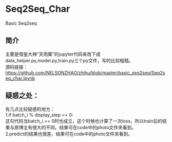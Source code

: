 # Seq2Seq_Char
Basic Seq2seq
## 简介
主要是借鉴大神“天雨粟”的jupyter代码来改下成data_helper.py,model.py,train.py三个py文件，写的比较粗糙。<br>
源码链接：https://github.com/NELSONZHAO/zhihu/blob/master/basic_seq2seq/Seq2seq_char.ipynb <br>
## 疑惑之处：
有几点比较疑惑的地方：<br>
1.if batch_i % display_step == 0:<br>
这句代码当batch_i == 0时也成立，这个时候也计算了一次loss，所以train后的结果与原博主有很大的不同。结果可在code中的photo文件夹看到。<br>
2.predict的结果也很差，结果可在code中的photo文件夹看到。<br>
